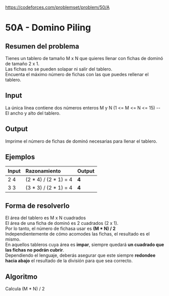 https://codeforces.com/problemset/problem/50/A

# 50A - Domino Piling

## Resumen del problema
Tienes un tablero de tamaño M x N que quieres llenar con fichas de dominó de tamaño 2 x 1. \
Las fichas no se pueden solapar ni salir del tablero. \
Encuenta el máximo número de fichas con las que puedes rellenar el tablero.

## Input
La única línea contiene dos números enteros M y N (1 <= M <= N <= 15) -- El ancho y alto del tablero.

## Output
Imprime el número de fichas de dominó necesarias para llenar el tablero.

## Ejemplos
| Input | Razonamiento          | Output    |
| :---- | :-------------------  | --------- |
| 2 4   | (2 * 4) / (2 * 1) = 4 | **4**     |
| 3 3   | (3 * 3) / (2 * 1) = 4 | **4**     |

## Forma de resolverlo
El área del tablero es M x N cuadrados \
El área de una ficha de dominó es 2 cuadrados (2 x 1). \
Por lo tanto, el número de fichasa usar es **(M * N) / 2** \
Independientemente de cómo acomodes las fichas, el resultado es el mismo. \
En aquellos tableros cuya área es **impar**, siempre quedará **un cuadrado que las fichas no podrán cubrir**. \
Dependiendo el lenguaje, deberás asegurar que este siempre **redondee hacia abajo** el resultado de la división para que sea correcto.

## Algoritmo
Calcula (M * N) / 2
